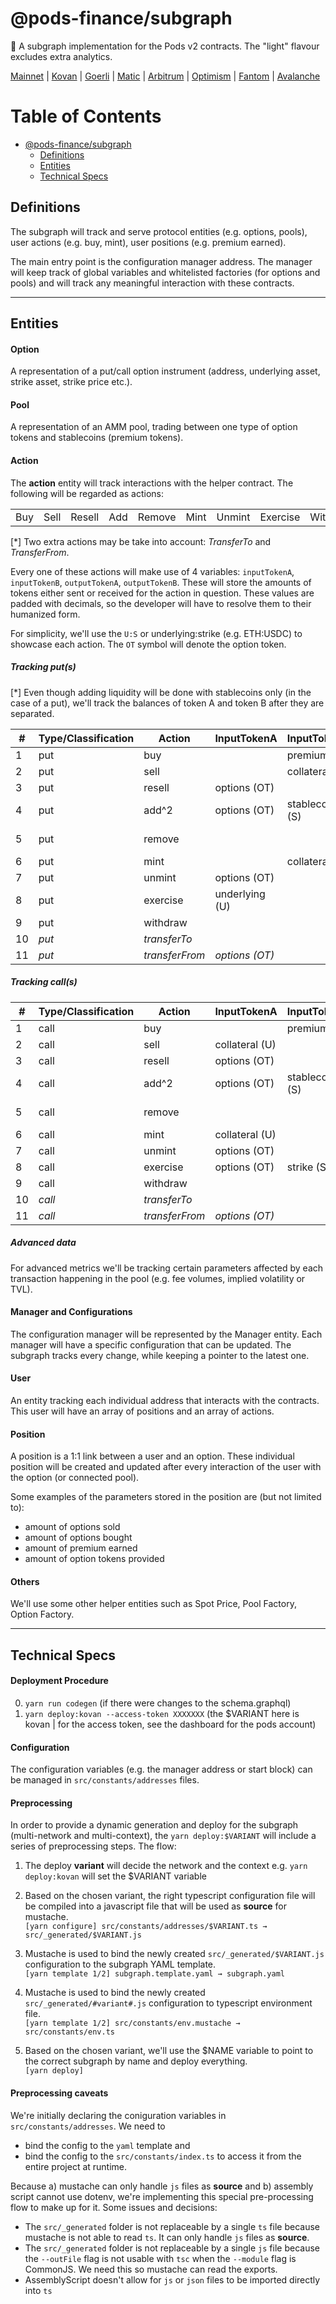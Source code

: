 # @pods-finance/subgraph
🔮 A subgraph implementation for the Pods v2 contracts. The "light" flavour excludes extra analytics.

[Mainnet](https://thegraph.com/legacy-explorer/subgraph/pods-finance/pods)
| [Kovan](https://thegraph.com/legacy-explorer/subgraph/pods-finance/pods-kovan)
| [Goerli](https://thegraph.com/legacy-explorer/subgraph/pods-finance/pods-goerli)
| [Matic](https://thegraph.com/legacy-explorer/subgraph/pods-finance/pods-matic)
| [Arbitrum](https://thegraph.com/legacy-explorer/subgraph/pods-finance/pods-arbitrum)
| [Optimism](https://thegraph.com/legacy-explorer/subgraph/pods-finance/pods-optimism)
| [Fantom](https://thegraph.com/legacy-explorer/subgraph/pods-finance/pods-fantom)
| [Avalanche](https://thegraph.com/legacy-explorer/subgraph/pods-finance/pods-avalanche)





Table of Contents
=================

* [@pods-finance/subgraph](#pods-financesubgraph)
   * [Definitions](#definitions)
   * [Entities](#entities)
   * [Technical Specs](#technical-specs)

## Definitions
The subgraph will track and serve protocol entities (e.g. options, pools), user actions (e.g. buy, mint), user positions (e.g. premium earned).

The main entry point is the configuration manager address. The manager will keep track of global variables and whitelisted factories (for options and pools) and will track any meaningful interaction with these contracts.

---
## Entities

#### Option
A representation of a put/call option instrument (address, underlying asset, strike asset, strike price etc.).

#### Pool
A representation of an AMM pool, trading between one type of option tokens and stablecoins (premium tokens).

#### Action
The **action** entity will track interactions with the helper contract. The following will be regarded as actions:

| | | | | | | | | |
| - | - | - | - | - | - | - | - | - |
| Buy | Sell | Resell | Add | Remove |Mint | Unmint | Exercise | Withdraw |

[*] Two extra actions may be take into account: *TransferTo* and *TransferFrom*.

Every one of these actions will make use of 4 variables: `inputTokenA`, `inputTokenB`, `outputTokenA`, `outputTokenB`. These will store the amounts of tokens either sent or received for the action in question. These values are padded with decimals, so the developer will have to resolve them to their humanized form.

For simplicity, we'll use the `U:S` or underlying:strike (e.g. ETH:USDC) to showcase each action. The `OT` symbol will denote the option token.



##### Tracking put(s)

[*] Even though adding liquidity will be done with stablecoins only (in the case of a put), we'll track the balances of token A and token B after they are separated.

| # | Type/Classification | Action | InputTokenA | InputTokenB | OutputTokenA | OutputTokenB |
| - | ------------------- | ------ | ----------- | ----------- | ------------ | ------------ |
| 1 | put | buy |  | premium (S) | options (OT) |  |
| 2 | put | sell |  | collateral (S) |  | premium (S) |
| 3 | put | resell | options (OT) | |  | premium (S) |
| 4 | put | add^2 | options (OT) | stablecoins (S) | | |
| 5 | put | remove | | | options (OT) | stablecoins (S) |
| 6 | put | mint |  | collateral (S) | options (OT)  | |
| 7 | put | unmint | options (OT) |  | | collateral (S) |
| 8 | put | exercise | underlying (U) | | | collateral (S) |
| 9 | put | withdraw | | | underlying (U) | collateral (S)
| 10 | *put* | *transferTo* | | | *options (OT)* | |
| 11 | *put* | *transferFrom* | *options (OT)* | | | |


##### Tracking call(s)

| # | Type/Classification | Action | InputTokenA | InputTokenB | OutputTokenA | OutputTokenB |
| - | ------------------- | ------ | ----------- | ----------- | ------------ | ------------ |
| 1 | call | buy | | premium (S) | options (OT) | |
| 2 | call | sell | collateral (U) | | | premium (S) |
| 3 | call | resell | options (OT) | |  | premium (S) |
| 4 | call | add^2 | options (OT) | stablecoins (S) | | |
| 5 | call | remove | | | options (OT) | stablecoins (S) |
| 6 | call | mint | collateral (U) | | options (OT) | |
| 7 | call | unmint | options (OT) |  | collateral (U) | |
| 8 | call | exercise | options (OT) | strike (S) | underlying (U) | |
| 9 | call | withdraw | | |  collateral (U) | strike (S) |
| 10 | *call* | *transferTo* | | | *options (OT)* | |
| 11 | *call* | *transferFrom* | *options (OT)* | | | |

##### Advanced data

For advanced metrics we'll be tracking certain parameters affected by each transaction happening in the pool (e.g. fee volumes, implied volatility or TVL).


#### Manager and Configurations
The configuration manager will be represented by the Manager entity. Each manager will have a specific configuration that can be updated. The subgraph tracks every change, while keeping a pointer to the latest one.

#### User
An entity tracking each individual address that interacts with the contracts. This user will have an array of positions and an array of actions.

#### Position
A position is a 1:1 link between a user and an option. These individual position will be created and updated after every interaction of the user with the option (or connected pool).

Some examples of the parameters stored in the position are (but not limited to):
- amount of options sold
- amount of options bought
- amount of premium earned
- amount of option tokens provided
#### Others
We'll use some other helper entities such as Spot Price, Pool Factory, Option Factory.

---
## Technical Specs
#### Deployment Procedure
0. `yarn run codegen` (if there were changes to the schema.graphql)
1. `yarn deploy:kovan --access-token XXXXXXX` (the $VARIANT here is kovan | for the access token, see the dashboard for the pods account) 
#### Configuration

The configuration variables (e.g. the manager address or start block) can be managed in `src/constants/addresses` files.

#### Preprocessing

In order to provide a dynamic generation and deploy for the subgraph (multi-network and multi-context), the `yarn deploy:$VARIANT` will include a series of preprocessing steps. The flow:

1. The deploy **variant** will decide the network and the context e.g. `yarn deploy:kovan` will set the $VARIANT variable
2. Based on the chosen variant, the right typescript configuration file will be compiled into a javascript file that will be used as **source** for mustache.<br/>`[yarn configure] src/constants/addresses/$VARIANT.ts → src/_generated/$VARIANT.js`

3. Mustache is used to bind the newly created `src/_generated/$VARIANT.js` configuration to the subgraph YAML template.<br/>`[yarn template 1/2] subgraph.template.yaml → subgraph.yaml`

4. Mustache is used to bind the newly created `src/_generated/#variant#.js` configuration to typescript environment file.<br/>`[yarn template 1/2] src/constants/env.mustache → src/constants/env.ts`

5. Based on the chosen variant, we'll use the $NAME variable to point to the correct subgraph by name and deploy everything.<br/>`[yarn deploy]`

#### Preprocessing caveats

We're initially declaring the coniguration variables in `src/constants/addresses`. We need to 
- bind the config to the `yaml` template and
- bind the config to the `src/constants/index.ts` to access it from the entire project at runtime. 

Because a) mustache can only handle `js` files as **source** and b) assembly script cannot use dotenv, we're implementing this special pre-processing flow to make up for it. Some issues and decisions:

- The `src/_generated` folder is not replaceable by a single `ts` file because mustache is not able to read `ts`. It can only handle `js` files as **source**.
- The `src/_generated` folder is not replaceable by a single `js` file because the `--outFile` flag is not usable with `tsc` when the `--module` flag is CommonJS. We need this so mustache can read the exports.
- AssemblyScript doesn't allow for `js` or `json` files to be imported directly into `ts`
